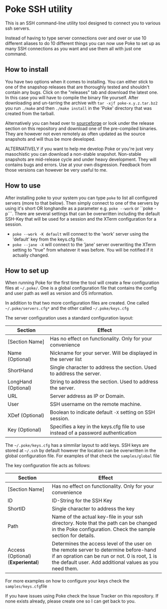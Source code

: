 # Poke SSH utility
This is an SSH command-line utility tool designed to connect you to various ssh servers. 

Instead of having to type server connections over and over or use 10 different aliases to do 10 different things you can now use Poke to set up as many SSH connections as you want and use them all with just one command.

## How to install
You have two options when it comes to installing. You can either stick to one of the snapshop releases that are thoroughly tested and shouldn't contain any bugs. Click on the "releases" tab and download the latest one. In this case you will have to compile the binary file yourself. After downloading and un-tarring the archive with ```tar -xjf poke-x.y.z.tar.bz2``` you run ```./make``` and then ```./make install``` in the 'Poke' directory that was created from the tarball.

Alternatively you can head over to <a href="http://sourceforge.net/projects/poke-ssh-manager/">sourceforge</a> or look under the release section on this repository and download one of the pre-compiled binaries. They are however not even remotely as often updated as the source snapshots and will thus be more developed.

ALTERNATIVELY if you want to help me develop Poke or you're just very masochistic you can download a non-stable snapshot. Non-stable snapshots are mid-release cycle and under heavy development. They will contains bugs and errors. Use at your own disgression. Feedback from those versions can however be very useful to me.

## How to use
After installing poke to your system you can type ```poke``` to list all configured servers (more to that below). Then simply connect to one of the servers by using it's short OR longhandle as a parameter e.g. ```poke --work``` or ``poke -p```.
There are several settings that can be overwritten including the default SSH-Key that will be used for a session and the XTerm configuration for a session.

+ ```poke --work -K default``` will connect to the 'work' server using the 'default' key from the keys.cfg file.
+ ```poke --jane -X``` will connect to the 'jane' server overwriting the XTerm setting to "true" from whatever it was before. You will be notified if it actually changed.

## How to set up
When running Poke for the first time the tool will create a few configuration files at ```~/.poke/```. One is a global configuration file that contains the config and user path as well as version and OS information.

In addition to that two more configuration files are created. One called ```~/.poke/servers.cfg*``` and the other called ```~/.poke/keys.cfg```

The server configuration uses a standard configuration layout:

| Section  | Effect |
| ------------- | ------------- |
| [Section Name]  | Has no effect on functionality. Only for your convenience |
| Name (Optional) | Nickname for your server. Will be displayed in the server list |
| ShortHand  | Single character to address the section. Used to address the server. |
| LongHand (Optional) | String to address the section. Used to address the server. |
| URL  | Server address as IP or Domain.  |
| User  | SSH username on the remote machine.  |
| XDef (Optional)  | Boolean to indicate default ```-X``` setting on SSH session.  |
| Key (Optional) | Specifies a key in the keys.cfg file to use instead of a password authentication  |

The ```~/.poke/keys.cfg``` has a simmilar layout to add keys. SSH keys are stored at ```~/.ssh``` by default however the location can be overwritten in the global configuration file. For examples of that check the ```samples/global``` file

The key configuration file acts as follows:

| Section  | Effect |
| ------------- | ------------- |
| [Section Name]  | Has no effect on functionality. Only for your convenience |
| ID | ID-String for the SSH Key|
| ShortID  | Single character to address the key |
| Path | Name of the actual key-file in your ssh directory. Note that the path can be changed in the Poke configuration. Check the sample section for details. |
| Access (Optional) (**Experiental**)  | Determines the access level of the user on the remote server to determine before-hand if an opration can be run or not. 0 is root, 1 is the default user. Add additional values as you need them.  |

For more examples on how to configure your keys check the ```samples/keys.cfg```file



If you have issues using Poke check the Issue Tracker on this repository. If none exists already, please create one so I can get back to you.
